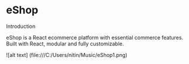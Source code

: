 # eShop

Introduction

eShop is a React ecommerce platform with essential commerce features. Built with React, modular and fully customizable.

![alt text] (file:///C:/Users/nitin/Music/eShop1.png)

